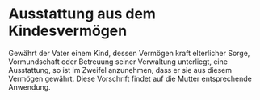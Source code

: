 # Ausstattung aus dem Kindesvermögen

Gewährt der Vater einem Kind, dessen Vermögen kraft elterlicher Sorge, Vormundschaft oder Betreuung seiner Verwaltung unterliegt, eine Ausstattung, so ist im Zweifel anzunehmen, dass er sie aus diesem Vermögen gewährt. Diese Vorschrift findet auf die Mutter entsprechende Anwendung.